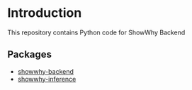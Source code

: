 # Introduction

This repository contains Python code for ShowWhy Backend

## Packages

- [showwhy-backend](showwhy-backend)
- [showwhy-inference](showwhy-inference)
